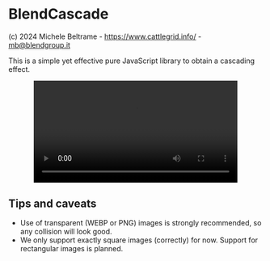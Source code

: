 # BlendCascade

(c) 2024 Michele Beltrame - https://www.cattlegrid.info/ - mb@blendgroup.it

This is a simple yet effective pure JavaScript library to obtain a cascading effect.

<div style="width:100%;text-align:center;">
    <video width="80%" controls="" autoplay="" loop="">
        <source src="demo/demovideo.webm" />
    </video>
</div>

## Tips and caveats

* Use of transparent (WEBP or PNG) images is strongly recommended, so any collision will look good.
* We only support exactly square images (correctly) for now. Support for rectangular images is planned. 